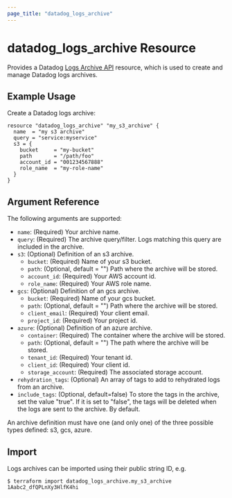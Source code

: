 ```yaml
---
page_title: "datadog_logs_archive"
---
```


# datadog_logs_archive Resource

Provides a Datadog [Logs Archive API](https://docs.datadoghq.com/api/v2/logs-archives/) resource, which is used to create and manage Datadog logs archives.

## Example Usage

Create a Datadog logs archive:

```hcl
resource "datadog_logs_archive" "my_s3_archive" {
  name  = "my s3 archive"
  query = "service:myservice"
  s3 = {
    bucket     = "my-bucket"
    path       = "/path/foo"
    account_id = "001234567888"
    role_name  = "my-role-name"
  }
}
```

## Argument Reference

The following arguments are supported:

- `name`: (Required) Your archive name.
- `query`: (Required) The archive query/filter. Logs matching this query are included in the archive.
- `s3`: (Optional) Definition of an s3 archive.
  - `bucket`: (Required) Name of your s3 bucket.
  - `path`: (Optional, default = "") Path where the archive will be stored.
  - `account_id`: (Required) Your AWS account id.
  - `role_name`: (Required) Your AWS role name.
- `gcs`: (Optional) Definition of an gcs archive.
  - `bucket`: (Required) Name of your gcs bucket.
  - `path`: (Optional, default = "") Path where the archive will be stored.
  - `client_email`: (Required) Your client email.
  - `project_id`: (Required) Your project id.
- `azure`: (Optional) Definition of an azure archive.
  - `container`: (Required) The container where the archive will be stored.
  - `path`: (Optional, default = "") The path where the archive will be stored.
  - `tenant_id`: (Required) Your tenant id.
  - `client_id`: (Required) Your client id.
  - `storage_account`: (Required) The associated storage account.
- `rehydration_tags`: (Optional) An array of tags to add to rehydrated logs from an archive.
- `include_tags`: (Optional, default=false) To store the tags in the archive, set the value "true". If it is set to "false", the tags will be deleted when the logs are sent to the archive. By default.

An archive definition must have one (and only one) of the three possible types defined: s3, gcs, azure.

## Import

Logs archives can be imported using their public string ID, e.g.

```
$ terraform import datadog_logs_archive.my_s3_archive 1Aabc2_dfQPLnXy3HlfK4hi
```

